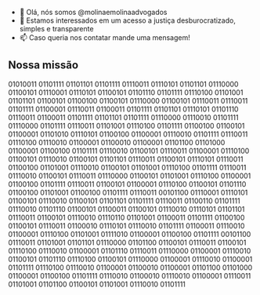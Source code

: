 - 👋 Olá, nós somos @molinaemolinaadvogados
- 👀 Estamos interessados em um acesso a justiça desburocratizado, simples e transparente
- 📫 Caso queria nos contatar mande uma mensagem!

## Nossa missão
01010011 01101111 01101101 01101111 01110011  01110101 01101101  01110000 01100101 01110001 01110101 01100101 01101110 01101111  01110100 01101001 01101101 01100101  01100100 01100101  01110000 01100101 01110011 01110011 01101111 01100001 01110011  01100011 01101111 01101101 01110101 01101110 01110011  01100011 01101111 01101101  01101111  01110000 01110010 01101111 01110000 01101111 01110011 01101001 01110100 01101111  01100100 01100101  01100001 01101010 01110101 01100100 01100001 01110010  01101111 01110011  01110100 01110010 01100001 01100010 01100001 01101100 01101000 01100001 01100100 01101111 01110010 01100101 01110011  01100001  01110100 01100101 01110010 01100101 01101101  01110011 01100101 01110101 01110011  01100100 01101001 01110010 01100101 01101001 01110100 01101111 01110011  01110010 01100101 01110011 01110000 01100101 01101001 01110100 01100001 01100100 01101111 01110011  01100101  01100001 01110100 01100101 01101110 01100100 01101001 01100100 01101111 01110011 00101100  01110001 01110101 01100101 01110010 01100101 01101101 01101111 01110011  01100110 01101111 01110010 01101110 01100101 01100011 01100101 01110010  01110101 01101101  01110011 01100101 01110010 01110110 01101001 01100011 01101111  01100100 01100101 01110011 01100010 01110101 01110010 01101111 01100011 01110010 01100001 01110100 01101001 01111010 01100001 01100100 01101111 00101100  01110011 01101001 01101101 01110000 01101100 01100101 01110011  01100101  01110100 01110010 01100001 01101110 01110011 01110000 01100001 01110010 01100101 01101110 01110100 01100101  01110000 01100001 01110010 01100001  01101111  01110100 01110010 01100001 01100010 01100001 01101100 01101000 01100001 01100100 01101111 01110010  01100010 01110010 01100001 01110011 01101001 01101100 01100101 01101001 01110010 01101111 

